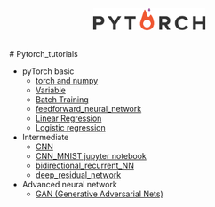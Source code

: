 <p align="center">
    <a href="http://pytorch.org/" target="_blank">
    <img width="40%" src="logo.png" style="max-width:100%;">
    </a>
</p>


<br>
# Pytorch_tutorials


* pyTorch basic
  * [torch and numpy](https://github.com/ram-parvesh/Pytorch_tutorials/blob/main/basics/pytorch_basics/main.py)
  * [Variable](https://github.com/ram-parvesh/Pytorch_tutorials/blob/main/basics/pytorch_basics/variable_autograd.ipynb)
  * [Batch Training](https://github.com/ram-parvesh/Pytorch_tutorials/blob/main/basics/pytorch_basics/Batch_Training.ipynb)
  * [feedforward_neural_network](https://github.com/ram-parvesh/Pytorch_tutorials/blob/main/basics/feedforward_neural_network/main.py)
  * [Linear Regression](https://github.com/ram-parvesh/Pytorch_tutorials/blob/main/basics/linear_regression/main.py)
  * [Logistic regression](https://github.com/ram-parvesh/Pytorch_tutorials/blob/main/basics/logistic_regression/main.py)
* Intermediate
  * [CNN](https://github.com/ram-parvesh/Pytorch_tutorials/blob/main/intermediate/CNN/main.py)
  * [CNN_MNIST jupyter notebook](https://github.com/ram-parvesh/Pytorch_tutorials/blob/main/intermediate/CNN/CNN_MNIST.ipynb)
  * [bidirectional_recurrent_NN](https://github.com/ram-parvesh/Pytorch_tutorials/blob/main/intermediate/bidirectional_recurrent_NN/main.py)
  * [deep_residual_network](https://github.com/ram-parvesh/Pytorch_tutorials/blob/main/intermediate/deep_residual_network/main.py)
* Advanced neural network
  * [GAN (Generative Adversarial Nets)](https://github.com/ram-parvesh/Pytorch_tutorials/blob/main/GAN/main.py)
<!-- * Others (WIP)
  * [Why torch dynamic](tutorial-contents/501_why_torch_dynamic_graph.py)
  * [Train on GPU](tutorial-contents/502_GPU.py)
  * [Dropout](tutorial-contents/503_dropout.py)
  * [Batch Normalization](tutorial-contents/504_batch_normalization.py) -->


<!-- ### [Regression](tutorial-contents/301_regression.py)
<a href="tutorial-contents/301_regression.py">
    <img class="course-image" src="https://mofanpy.com/static/results/torch/1-1-2.gif">
</a> -->